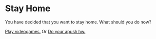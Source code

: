 # Stay Home

You have decided that you want to stay home. What should you do now? 

[Play videogames.](hacked) 
Or 
[Do your apush hw.](you-get-alot-of-work)
